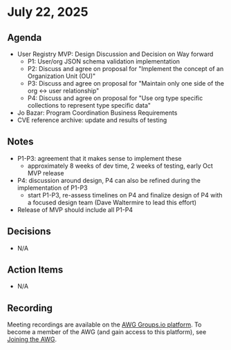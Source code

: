 # July 22, 2025

## Agenda

* User Registry MVP: Design Discussion and Decision on Way forward
  * P1: User/org JSON schema validation implementation
  * P2: Discuss and agree on proposal for "Implement the concept of an Organization Unit (OU)"
  * P3: Discuss and agree on proposal for "Maintain only one side of the org <-> user relationship"
  * P4: Discuss and agree on proposal for "Use org type specific collections to represent type specific data"
* Jo Bazar: Program Coordination Business Requirements
* CVE reference archive: update and results of testing

## Notes

* P1-P3: agreement that it makes sense to implement these
  * approximately 8 weeks of dev time, 2 weeks of testing, early Oct MVP release
* P4: discussion around design, P4 can also be refined during the implementation of P1-P3
  * start P1-P3, re-assess timelines on P4 and finalize design of P4 with a focused design team (Dave Waltermire to lead this effort)
* Release of MVP should include all P1-P4

## Decisions

* N/A

## Action Items

* N/A

## Recording

Meeting recordings are available on the [AWG Groups.io platform](https://cve-cwe-programs.groups.io/g/AWG/files/MeetingRecordings).
To become a member of the AWG (and gain access to this platform), see [Joining the AWG](https://github.com/CVEProject/automation-working-group?tab=readme-ov-file#joining-the-awg).
